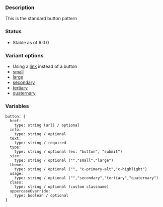 ### Description
This is the standard button pattern

### Status
* Stable as of 6.0.0

### Variant options
* Using a [link](./?p=atoms-button-as-link) instead of a button
* [small](./?p=atoms-button-as-small)
* [large](./?p=atoms-button-as-large)
* [secondary](./?p=atoms-button-as-secondary)
* [tertiary](./?p=atoms-button-as-tertiary)
* [quaternary](./?p=atoms-button-as-quaternary)


### Variables
~~~
button: {
  href:
    type: string (url) / optional
  info: 
    type: string / optional
  text: 
    type: string / required
  type:
    type: string / optional (ex: "button", "submit")
  size:
    type: string / optional ("","small","large")
  theme:
    type: string / optional ("", "c-primary-alt","c-highlight")
  usage: 
    type: string / optional ("","secondary","tertiary","quaternary")
  class:
    type: string / optional (custom classname)
  uppercaseOverride:
    type: boolean / optional
}
~~~

